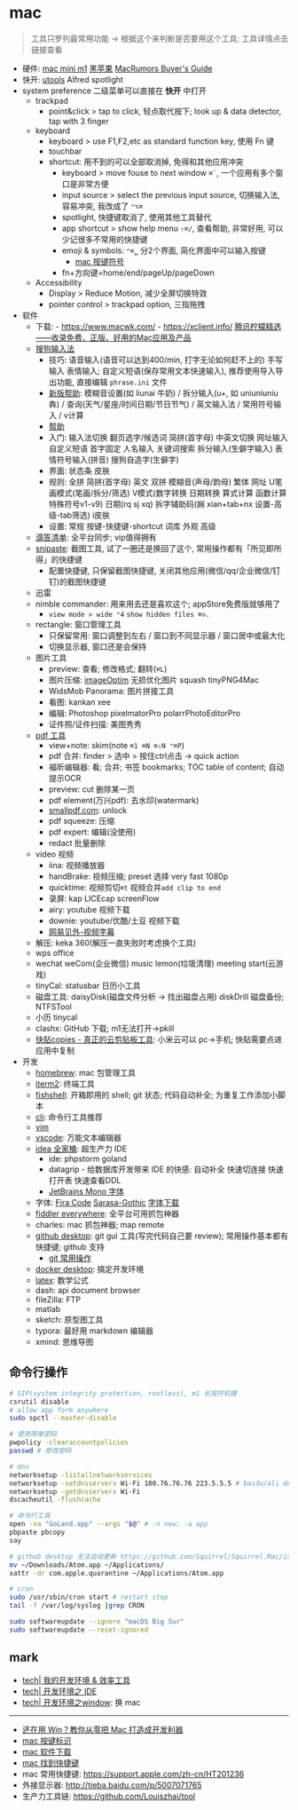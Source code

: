 # mac

> 工具只罗列最常用功能 -> 根据这个来判断是否要用这个工具; 工具详情点击链接查看

- 硬件: [mac mini m1](../blog/mac_m1.md) [黑苹果](../blog/imac.md) [MacRumors Buyer's Guide](https://buyersguide.macrumors.com)
- 快开: [utools](tools.md#utools) Alfred spotlight
- system preference 二级菜单可以直接在 **快开** 中打开
  - trackpad
    - point&click > tap to click, 轻点取代按下; look up & data detector, tap with 3 finger
  - keyboard
    - keyboard > use F1,F2,etc as standard function key, 使用 Fn 键
    - touchbar
    - shortcut: 用不到的可以全部取消掉, 免得和其他应用冲突
      - keyboard > move fouse to next window <code>⌘`</code>, 一个应用有多个窗口是非常方便
      - input source > select the previous input source, 切换输入法, 容易冲突, 我改成了 `⌃⌥⌘`
      - spotlight, 快捷键取消了, 使用其他工具替代
      - app shortcut > show help menu `⇧⌘/`, 查看帮助, 非常好用, 可以少记很多不常用的快捷键
      - emoji & symbols: `⌃⌘␣` 分2个界面, 简化界面中可以输入按键
        - [mac 按键符号](https://support.apple.com/zh-cn/guide/mac-help/cpmh0011/mac)
      - fn+方向键=home/end/pageUp/pageDown
  - Accessibility
    - Display > Reduce Motion, 减少全屏切换特效
    - pointer control > trackpad option, 三指拖拽
- 软件
  - 下载: - <https://www.macwk.com/> - <https://xclient.info/> [腾讯柠檬精选——收录免费、正版、好用的Mac应用及产品](https://lemon.qq.com/lab/)
  - [搜狗输入法](https://pinyin.sogou.com/mac/)
    - 技巧: 语音输入(语音可以达到400/min, 打字无论如何赶不上的) 手写输入 表情输入; 自定义短语(保存常用文本快速输入), 推荐使用导入导出功能, 直接编辑 `phrase.ini` 文件
    - [新版帮助](https://pinyin.sogou.com/func/): 模糊音设置(如 liunai 牛奶) / 拆分输入(u+, 如 uniuniuniu 犇) / 查询(天气/星座/时间日期/节日节气) / 英文输入法 / 常用符号输入 / v计算
    - [帮助](https://pinyin.sogou.com/help.php)
    - 入门: 输入法切换 翻页选字/候选词 简拼(首字母) 中英文切换 网址输入 自定义短语 首字固定 人名输入 关键词搜索 拆分输入(生僻字输入) 表情符号输入(拼音) 搜狗自造字(生僻字)
    - 界面: 状态条 皮肤
    - 规则: 全拼 简拼(首字母) 英文 双拼 模糊音(声母/韵母) 繁体 网址 U笔画模式(笔画/拆分/筛选) V模式(数字转换 日期转换 算式计算 函数计算 特殊符号v1-v9) 日期(rq sj xq) 拆字辅助码(娴 xian+tab+nx 设置-高级-tab筛选) i皮肤
    - 设置: 常规 按键-快捷键-shortcut 词库 外观 高级
  - [滴答清单](https://www.dida365.com): 全平台同步; vip值得拥有
  - [snipaste](https://www.snipaste.com/): 截图工具, 试了一圈还是换回了这个, 常用操作都有「所见即所得」的快捷键
    - 配置快捷键, 只保留截图快捷键, 关闭其他应用(微信/qq/企业微信/钉钉)的截图快捷键
  - 迅雷
  - nimble commander: 用来用去还是喜欢这个; appStore免费版就够用了
    - `view mode > wide ⌃4` `show hidden files ⌘⎋.`
  - rectangle: 窗口管理工具
    - 只保留常用: 窗口调整到左右 / 窗口到不同显示器 / 窗口居中或最大化
    - 切换显示器, 窗口还是会保持
  - 图片工具
    - preview: 查看; 修改格式; 翻转(`⌘L`)
    - 图片压缩: [imageOptim](https://imageoptim.com/mac) 无损优化图片 squash tinyPNG4Mac
    - WidsMob Panorama: 图片拼接工具
    - 看图: kankan xee
    - 编辑: Photoshop pixelmatorPro polarrPhotoEditorPro
    - 证件照/证件扫描: 美图秀秀
  - [pdf 工具](https://post.smzdm.com/p/a992px87/)
    - view+note: skim(note `⌘1 ⌘N ⌘⇧N ⌃⌘P`)
    - pdf 合并: finder > 选中 > 按住ctrl点击 -> quick action
    - 福昕编辑器: 看; 合并; 书签 bookmarks; TOC table of content; 自动提示OCR
    - preview: cut 删除某一页
    - pdf element(万兴pdf): 去水印(watermark)
    - [smallpdf.com](http://smallpdf.com): unlock
    - pdf squeeze: 压缩
    - pdf expert: 编辑(没使用)
    - redact 批量删除
  - video 视频
    - iina: 视频播放器
    - handBrake: 视频压缩; preset 选择 very fast 1080p
    - quicktime: 视频剪切`⌘t` 视频合并`add clip to end`
    - 录屏: kap LICEcap screenFlow
    - airy: youtube 视频下载
    - downie: youtube/优酷/土豆 视频下载
    - [网易见外-视频字幕](https://jianwai.youdao.com/index/0)
  - 解压: keka 360(解压一直失败时考虑换个工具)
  - wps office
  - wechat weCom(企业微信) music lemon(垃圾清理) meeting start(云游戏)
  - tinyCal: statusbar 日历小工具
  - 磁盘工具: daisyDisk(磁盘文件分析 -> 找出磁盘占用) diskDrill 磁盘备份; NTFSTool
  - 小历 tinycal
  - clashx: GitHub 下载; m1无法打开->pkill
  - [快贴copies - 真正的云剪贴板工具](https://clipber.com): 小米云可以 pc->手机; 快贴需要点进应用中复制
- 开发
  - [homebrew](brew.md): mac 包管理工具
  - [iterm2](iterm2.md): 终端工具
  - [fishshell](fish.md): 开箱即用的 shell; git 状态; 代码自动补全; 为重复工作添加小脚本
  - [cli](cli.md): 命令行工具推荐
  - [vim](vim.md)
  - [vscode](vscode.md): 万能文本编辑器
  - [idea 全家桶](idea.md): 超生产力 IDE
    - ide: phpstorm goland
    - datagrip - 给数据库开发带来 IDE 的快感: 自动补全 快速切连接 快速打开表 快速查看DDL
    - [JetBrains Mono 字体](https://www.jetbrains.com/lp/mono/)
  - 字体:  [Fira Code](https://github.com/tonsky/FiraCode/releases) [Sarasa-Gothic](https://github.com/be5invis/Sarasa-Gothic) [字体下载](100font.com)
  - [fiddler everywhere](https://www.telerik.com/fiddler-everywhere): 全平台可用抓包神器
  - charles: mac 抓包神器; map remote
  - [github desktop](https://desktop.github.com/): git gui 工具(写完代码自己要 review); 常用操作基本都有快捷键; github 支持
    - [git 常用操作](git.md)
  - [docker desktop](docker.md): 搞定开发环境
  - [latex](latex.md): 数学公式
  - dash: api document browser
  - fileZilla: FTP
  - matlab
  - sketch: 原型图工具
  - typora: 最好用 markdown 编辑器
  - xmind: 思维导图

## 命令行操作

``` bash
# SIP(system integrity protection, rootless), m1 长按开机键
csrutil disable
# allow app form anywhere
sudo spctl --master-disable

# 使用简单密码
pwpolicy -clearaccountpolicies
passwd # 修改密码

# dns
networksetup -listallnetworkservices
networksetup -setdnsservers Wi-Fi 180.76.76.76 223.5.5.5 # baidu/ali dns
networksetup -getdnsservers Wi-Fi
dscacheutil -flushcache

# 命令行工具
open -na "GoLand.app" --args "$@" # -n new; -a app
pbpaste pbcopy
say

# github desktop 无法自动更新 https://github.com/Squirrel/Squirrel.Mac/issues/182#issuecomment-460572279
mv ~/Downloads/Atom.app ~/Applications/
xattr -dr com.apple.quarantine ~/Applications/Atom.app

# cron
sudo /usr/sbin/cron start # restart stop
tail -f /var/log/syslog |grep CRON

sudo softwareupdate --ignore "macOS Big Sur"
sudo softwareupdate --reset-ignored
```

## mark

- [tech| 我的开发环境 & 效率工具](https://www.jianshu.com/p/1fea03604c19)
- [tech| 开发环境之 IDE](https://www.jianshu.com/p/f9e38793a0d3)
- [tech| 开发环境之window](https://www.jianshu.com/p/3d3f4fd3d568): 换 mac

---

- [还在用 Win？教你从零把 Mac 打造成开发利器](https://mp.weixin.qq.com/s/qRzpNHZSL6hnZNwUnoaO1g)
- [mac 按键标识](https://blog.csdn.net/HaoDaWang/article/details/78731098)
- [mac 软件下载](https://xclient.info)
- [mac 找到快捷键](https://sspai.com/post/45338)
- mac 常用快捷键: <https://support.apple.com/zh-cn/HT201236>
- 外接显示器: <http://tieba.baidu.com/p/5007071765>
- 生产力工具链: <https://github.com/Louiszhai/tool>
